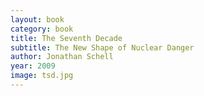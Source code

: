 ```yaml
---
layout: book
category: book
title: The Seventh Decade
subtitle: The New Shape of Nuclear Danger
author: Jonathan Schell
year: 2009
image: tsd.jpg
---
```

